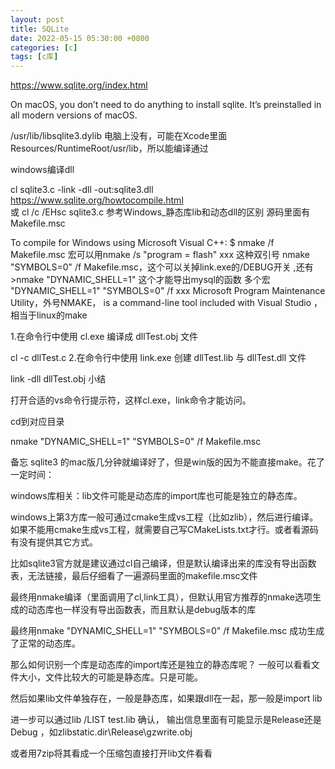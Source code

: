 ```yaml
---
layout: post
title: SQLite
date: 2022-05-15 05:30:00 +0800
categories: [c]
tags: [c库]
---
```


https://www.sqlite.org/index.html

On macOS, you don’t need to do anything to install sqlite. It’s preinstalled in all modern versions of macOS.

/usr/lib/libsqlite3.dylib 电脑上没有，可能在Xcode里面Resources/RuntimeRoot/usr/lib，所以能编译通过

windows编译dll

cl sqlite3.c -link -dll -out:sqlite3.dll  https://www.sqlite.org/howtocompile.html    
或 cl /c /EHsc sqlite3.c 参考Windows_静态库lib和动态dll的区别
源码里面有Makefile.msc

To compile for Windows using Microsoft Visual C++:
 $ nmake /f Makefile.msc  宏可以用nmake /s "program = flash" xxx 这种双引号   nmake "SYMBOLS=0" /f Makefile.msc，这个可以关掉link.exe的/DEBUG开关 ,还有>nmake "DYNAMIC_SHELL=1" 这个才能导出mysql的函数
 多个宏  "DYNAMIC_SHELL=1" "SYMBOLS=0" /f xxx
Microsoft Program Maintenance Utility，外号NMAKE， is a command-line tool included with Visual Studio ，相当于linux的make


1.在命令行中使用 cl.exe 编译成 dllTest.obj 文件

cl -c dllTest.c
2.在命令行中使用 link.exe 创建 dllTest.lib 与 dllTest.dll 文件

link -dll dllTest.obj
小结

打开合适的vs命令行提示符，这样cl.exe，link命令才能访问。

cd到对应目录

nmake "DYNAMIC_SHELL=1" "SYMBOLS=0" /f Makefile.msc

备忘
sqlite3 的mac版几分钟就编译好了，但是win版的因为不能直接make。花了一定时间：

windows库相关：lib文件可能是动态库的import库也可能是独立的静态库。

windows上第3方库一般可通过cmake生成vs工程（比如zlib），然后进行编译。如果不能用cmake生成vs工程，就需要自己写CMakeLists.txt才行。或者看源码有没有提供其它方式。

比如sqlite3官方就是建议通过cl自己编译，但是默认编译出来的库没有导出函数表，无法链接，最后仔细看了一遍源码里面的makefile.msc文件

最终用nmake编译（里面调用了cl,link工具），但默认用官方推荐的nmake选项生成的动态库也一样没有导出函数表，而且默认是debug版本的库

最终用nmake "DYNAMIC_SHELL=1" "SYMBOLS=0" /f Makefile.msc 成功生成了正常的动态库。


那么如何识别一个库是动态库的import库还是独立的静态库呢？ 一般可以看看文件大小，文件比较大的可能是静态库。只是可能。

然后如果lib文件单独存在，一般是静态库，如果跟dll在一起，那一般是import lib

进一步可以通过lib /LIST test.lib 确认， 输出信息里面有可能显示是Release还是Debug ，如zlibstatic.dir\Release\gzwrite.obj

或者用7zip将其看成一个压缩包直接打开lib文件看看